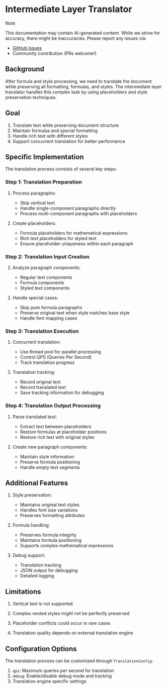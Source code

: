 # Intermediate Layer Translator

> [!NOTE]
> This documentation may contain AI-generated content. While we strive for accuracy, there might be inaccuracies. Please report any issues via:
>
> - [GitHub Issues](https://github.com/atticuszeller/yadt/issues)
> - Community contribution (PRs welcome!)

## Background

After formula and style processing, we need to translate the document while preserving all formatting, formulas, and styles. The intermediate layer translator handles this complex task by using placeholders and style preservation techniques.

## Goal

1. Translate text while preserving document structure
2. Maintain formulas and special formatting
3. Handle rich text with different styles
4. Support concurrent translation for better performance

## Specific Implementation

The translation process consists of several key steps:

### Step 1: Translation Preparation

1. Process paragraphs:
   - Skip vertical text
   - Handle single-component paragraphs directly
   - Process multi-component paragraphs with placeholders

2. Create placeholders:
   - Formula placeholders for mathematical expressions
   - Rich text placeholders for styled text
   - Ensure placeholder uniqueness within each paragraph

### Step 2: Translation Input Creation

1. Analyze paragraph components:
   - Regular text components
   - Formula components
   - Styled text components

2. Handle special cases:
   - Skip pure formula paragraphs
   - Preserve original text when style matches base style
   - Handle font mapping cases

### Step 3: Translation Execution

1. Concurrent translation:
   - Use thread pool for parallel processing
   - Control QPS (Queries Per Second)
   - Track translation progress

2. Translation tracking:
   - Record original text
   - Record translated text
   - Save tracking information for debugging

### Step 4: Translation Output Processing

1. Parse translated text:
   - Extract text between placeholders
   - Restore formulas at placeholder positions
   - Restore rich text with original styles

2. Create new paragraph components:
   - Maintain style information
   - Preserve formula positioning
   - Handle empty text segments

## Additional Features

1. Style preservation:
   - Maintains original text styles
   - Handles font size variations
   - Preserves formatting attributes

2. Formula handling:
   - Preserves formula integrity
   - Maintains formula positioning
   - Supports complex mathematical expressions

3. Debug support:
   - Translation tracking
   - JSON output for debugging
   - Detailed logging

## Limitations

1. Vertical text is not supported

2. Complex nested styles might not be perfectly preserved

3. Placeholder conflicts could occur in rare cases

4. Translation quality depends on external translation engine

## Configuration Options

The translation process can be customized through `TranslationConfig`:

1. `qps`: Maximum queries per second for translation
2. `debug`: Enable/disable debug mode and tracking
3. Translation engine specific settings 